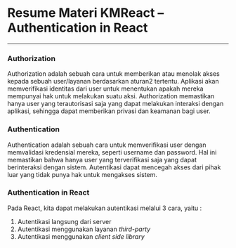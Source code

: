 # Resume Materi KMReact – Authentication in React

---

### Authorization

Authorization adalah sebuah cara untuk memberikan atau menolak akses kepada sebuah user/layanan berdasarkan aturan2 tertentu. Aplikasi akan memverifikasi identitas dari user untuk menentukan apakah mereka mempunyai hak untuk melakukan suatu aksi. Authorization memastikan hanya user yang terautorisasi saja yang dapat melakukan interaksi dengan aplikasi, sehingga dapat memberikan privasi dan keamanan bagi user.

### Authentication

Authentication adalah sebuah cara untuk memverifikasi user dengan memvalidasi kredensial mereka, seperti username dan password. Hal ini memastikan bahwa hanya user yang terverifikasi saja yang dapat berinteraksi dengan sistem. Autentikasi dapat mencegah akses dari pihak luar yang tidak punya hak untuk mengakses sistem.

### Authentication in React

Pada React, kita dapat melakukan autentikasi melalui 3 cara, yaitu :

1. Autentikasi langsung dari server
2. Autentikasi menggunakan layanan _third-party_
3. Autentikasi menggunakan _client side library_
